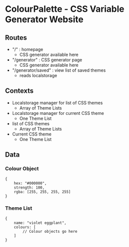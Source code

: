 # ColourPalette - CSS Variable Generator Website

## Routes

- "/" : homepage
    - CSS generator available here
- "/generator" : CSS generator page
    - CSS generator available here
- "/generator/saved" : view list of saved themes
    - reads localstorage


## Contexts

- Localstorage manager for list of CSS themes
    - Array of Theme Lists
- Localstorage manager for current CSS theme
    - One Theme List
- list of CSS themes
    - Array of Theme Lists
- Current CSS theme
    - One Theme List


## Data

### Colour Object

```JS
{
    hex: "#000000",
    strength: 100,
    rgba: [255, 255, 255, 255]
}
```

### Theme List 

```JS
{
    name: "violet eggplant",
    colours: [
        // Colour objects go here
    ]
}
```

